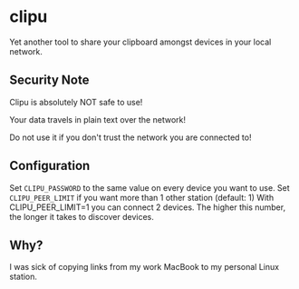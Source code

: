# clipu

Yet another tool to share your clipboard amongst devices in your local network.

## Security Note

Clipu is absolutely NOT safe to use! 

Your data travels in plain text over the network!

Do not use it if you don't trust the network you are connected to!

## Configuration

Set `CLIPU_PASSWORD` to the same value on every device you want to use.
Set `CLIPU_PEER_LIMIT` if you want more than 1 other station (default: 1)
With CLIPU_PEER_LIMIT=1 you can connect 2 devices. 
The higher this number, the longer it takes to discover devices.

## Why?

I was sick of copying links from my work MacBook to my personal Linux station.
